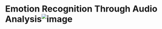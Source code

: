 # Emotion Recognition Through Audio Analysis![image](https://user-images.githubusercontent.com/55502983/160259285-4ce4bfc4-2813-4267-b317-e167e122eadf.png)

